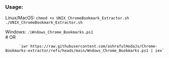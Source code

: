 ### Usage: 
  Linux/MacOS: `chmod +x UNIX_ChromeBookmark_Extractor.sh`
               `./UNIX_ChromeBookmark_Extractor.sh` 




  Windows: `.\Wndows_Chrome_Bookmarks.ps1`  
          # OR 


          
          `iwr https://raw.githubusercontent.com/ashrafulHodaJs/Chrome-Bookmarks-extractor/refs/heads/main/Wndows_Chrome_Bookmarks.ps1 | iex` 
          
